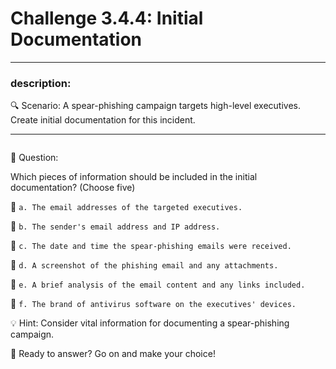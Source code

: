 # **Challenge 3.4.4: Initial Documentation**

---

### **description:**

🔍 Scenario: A spear-phishing campaign targets high-level executives. Create initial documentation for this incident.

---
```plaintext

```
🤔 Question:

Which pieces of information should be included in the initial documentation? (Choose five)

🔘 ```a. The email addresses of the targeted executives.```

🔘 ```b. The sender's email address and IP address.```

🔘 ```c. The date and time the spear-phishing emails were received.```

🔘 ```d. A screenshot of the phishing email and any attachments.```

🔘 ```e. A brief analysis of the email content and any links included.```

🔘 ```f. The brand of antivirus software on the executives' devices.```

💡 Hint: Consider vital information for documenting a spear-phishing campaign.

🚀 Ready to answer? Go on and make your choice!